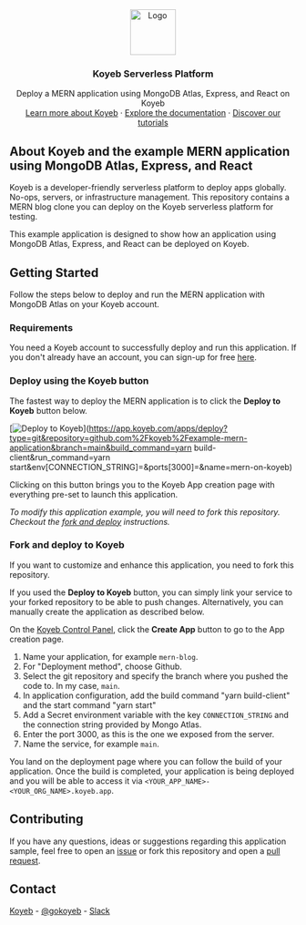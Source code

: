 <div align="center">
  <a href="https://koyeb.com">
    <img src="https://www.koyeb.com/static/images/icons/koyeb.svg" alt="Logo" width="80" height="80">
  </a>
  <h3 align="center">Koyeb Serverless Platform</h3>
  <p align="center">
    Deploy a MERN application using MongoDB Atlas, Express, and React on Koyeb
    <br />
    <a href="https://koyeb.com">Learn more about Koyeb</a>
    ·
    <a href="https://koyeb.com/docs">Explore the documentation</a>
    ·
    <a href="https://koyeb.com/tutorials">Discover our tutorials</a>
  </p>
</div>


## About Koyeb and the example MERN application using MongoDB Atlas, Express, and React

Koyeb is a developer-friendly serverless platform to deploy apps globally. No-ops, servers, or infrastructure management.
This repository contains a MERN blog clone you can deploy on the Koyeb serverless platform for testing.

This example application is designed to show how an application using MongoDB Atlas, Express, and React can be deployed on Koyeb.

## Getting Started

Follow the steps below to deploy and run the MERN application with MongoDB Atlas on your Koyeb account.

### Requirements

You need a Koyeb account to successfully deploy and run this application. If you don't already have an account, you can sign-up for free [here](https://app.koyeb.com/auth/signup).

### Deploy using the Koyeb button

The fastest way to deploy the MERN application is to click the **Deploy to Koyeb** button below.

[![Deploy to Koyeb](https://www.koyeb.com/static/images/deploy/button.svg)](https://app.koyeb.com/apps/deploy?type=git&repository=github.com%2Fkoyeb%2Fexample-mern-application&branch=main&build_command=yarn build-client&run_command=yarn start&env[CONNECTION_STRING]=&ports[3000]=&name=mern-on-koyeb)

Clicking on this button brings you to the Koyeb App creation page with everything pre-set to launch this application.

_To modify this application example, you will need to fork this repository. Checkout the [fork and deploy](#fork-and-deploy-to-koyeb) instructions._

### Fork and deploy to Koyeb

If you want to customize and enhance this application, you need to fork this repository.

If you used the **Deploy to Koyeb** button, you can simply link your service to your forked repository to be able to push changes.
Alternatively, you can manually create the application as described below.

On the [Koyeb Control Panel](//app.koyeb.com/apps), click the **Create App** button to go to the App creation page.

1. Name your application, for example `mern-blog`. 
2. For "Deployment method", choose Github.
3. Select the git repository and specify the branch where you pushed the code to. In my case, `main`.
4. In application configuration, add the build command "yarn build-client" and the start command "yarn start"
5. Add a Secret environment variable with the key `CONNECTION_STRING` and the connection string provided by Mongo Atlas.
6. Enter the port 3000, as this is the one we exposed from the server.
7. Name the service, for example `main`.

You land on the deployment page where you can follow the build of your application. Once the build is completed, your application is being deployed and you will be able to access it via `<YOUR_APP_NAME>-<YOUR_ORG_NAME>.koyeb.app`.

## Contributing

If you have any questions, ideas or suggestions regarding this application sample, feel free to open an [issue](https://github.com/koyeb/example-mern-application/issues) or fork this repository and open a [pull request](https://github.com/koyeb/example-mern-application/pulls).

## Contact

[Koyeb](https://www.koyeb.com) - [@gokoyeb](https://twitter.com/gokoyeb) - [Slack](http://slack.koyeb.com/)
